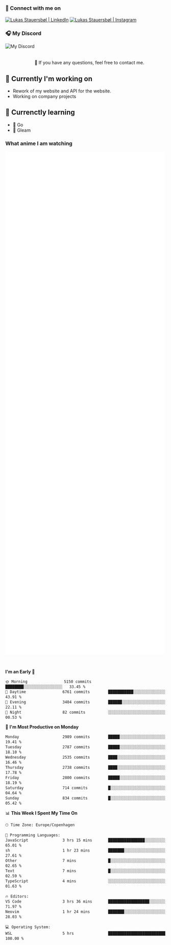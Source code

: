 ### 🔗 Connect with me on
<a href="https://www.instagram.com/lukas_stauersbol" target="_blank"><img align="center" src="https://raw.githubusercontent.com/stauersbol/stauersbol/main/images/instagram.svg" alt="Lukas Stauersbøl | LinkedIn" width="30px"/></a>
<a href="https://www.linkedin.com/in/lukas-stauersbol/" target="_blank"><img align="center" src="https://raw.githubusercontent.com/stauersbol/stauersbol/main/images/linkedin.svg" alt="Lukas Stauersbøl | Instagram" width="30px"/></a>

<p align="center">
 <h3>🎧 My Discord</h3>
 <img align="left" height="55px" src="https://discord.c99.nl/widget/theme-2/147806323323568128.png" alt="My Discord" />
</p>

<br/>
<br/>
<br/>
💬 If you have any questions, feel free to contact me.

## 🔭 Currently I'm working on
- Rework of my website and API for the website.
- Working on company projects
 
## 🌱 Currenctly learning
- 💙 Go
- 💜 Gleam

### What anime I am watching
<a href="https://anilist.co/user/slashiy/" align="center"><img align="center" width="500px" src="metrics.plugin.personal.anilist.svg" /></a>

<br/>

<!--START_SECTION:waka-->
**I'm an Early 🐤** 

```text
🌞 Morning                5150 commits        ████████░░░░░░░░░░░░░░░░░   33.45 % 
🌆 Daytime                6761 commits        ███████████░░░░░░░░░░░░░░   43.91 % 
🌃 Evening                3404 commits        ██████░░░░░░░░░░░░░░░░░░░   22.11 % 
🌙 Night                  82 commits          ░░░░░░░░░░░░░░░░░░░░░░░░░   00.53 % 
```
📅 **I'm Most Productive on Monday** 

```text
Monday                   2989 commits        █████░░░░░░░░░░░░░░░░░░░░   19.41 % 
Tuesday                  2787 commits        █████░░░░░░░░░░░░░░░░░░░░   18.10 % 
Wednesday                2535 commits        ████░░░░░░░░░░░░░░░░░░░░░   16.46 % 
Thursday                 2738 commits        ████░░░░░░░░░░░░░░░░░░░░░   17.78 % 
Friday                   2800 commits        █████░░░░░░░░░░░░░░░░░░░░   18.19 % 
Saturday                 714 commits         █░░░░░░░░░░░░░░░░░░░░░░░░   04.64 % 
Sunday                   834 commits         █░░░░░░░░░░░░░░░░░░░░░░░░   05.42 % 
```


📊 **This Week I Spent My Time On** 

```text
🕑︎ Time Zone: Europe/Copenhagen

💬 Programming Languages: 
JavaScript               3 hrs 15 mins       ████████████████░░░░░░░░░   65.01 % 
sh                       1 hr 23 mins        ███████░░░░░░░░░░░░░░░░░░   27.61 % 
Other                    7 mins              █░░░░░░░░░░░░░░░░░░░░░░░░   02.65 % 
Text                     7 mins              █░░░░░░░░░░░░░░░░░░░░░░░░   02.59 % 
TypeScript               4 mins              ░░░░░░░░░░░░░░░░░░░░░░░░░   01.63 % 

🔥 Editors: 
VS Code                  3 hrs 36 mins       ██████████████████░░░░░░░   71.97 % 
Neovim                   1 hr 24 mins        ███████░░░░░░░░░░░░░░░░░░   28.03 % 

💻 Operating System: 
WSL                      5 hrs               █████████████████████████   100.00 % 
```


<!--END_SECTION:waka-->
